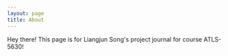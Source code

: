 ```yaml
---
layout: page
title: About
---
```


<p class="message">
  Hey there! This page is for Liangjun Song's project journal for course ATLS-5630!
</p>
